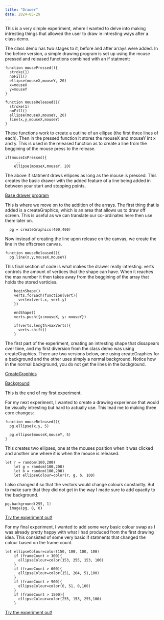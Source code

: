 ```yaml
---
title: "Drawer"
date: 2024-05-29
---
```

This is a very simple experiment, where I wanted to delve into making intresting things that allowed the user to draw in intresting ways after a class demo.

The class demo has two stages to it, before and after arrays were added. In the before version, a simple drawing program is set up using the mouse pressed and released functions combined with an if statment:
```
function mousePressed(){
  stroke(1)
  noFill()
  ellipse(mouseX,mouseY, 20)
  x=mouseX
  y=mouseY
}

function mouseReleased(){
  stroke(1)
  noFill()
  ellipse(mouseX,mouseY, 20)
  line(x,y,mouseX,mouseY)
}
```
These functions work to create a outline of an ellipse (the first three lines of each). Then in the pressed function it stores the mouseX and mouseY int x and y. This is used in the released function as to create a line from the beggining of the mouse press to the release.

```
if(mouseIsPressed){
    ...
    ellipse(mouseX,mouseY, 20)
```
The above if statment draws ellipses as long as the mouse is pressed. This creates the basic drawer with the added feature of a line being added in between your start and stopping points.


[Base drawer program](/My-coding-portfolio/_creativeCode/Drawer/index.html)

This is where we move on to the addition of the arrays.
The first thing that is added is a createGraphics, which is an area that allows us to draw off screen. This is useful as we can translate our co-ordinates here then use them later on.
```
  pg = createGraphics(400,400)
```

Now instead of creating the line upon release on the canvas, we create the line in the offscreen canvas.
```
function mouseReleased(){
  pg.line(x,y,mouseX,mouseY)
```

This final section of code is what makes the drawer really intresting. verts controls the amount of vertices that the shape can have. When it reaches the max number it then takes away from the beggining of the array that holds the stored verticies. 
```
    beginShape()
    verts.forEach(function(vert){
      vertex(vert.x, vert.y)
    })
    
    endShape()
    verts.push({x:mouseX, y: mouseY})
    
    if(verts.length>maxVerts){
      verts.shift()
    }
```

The first part of the experiment, creating an intresting shape that dissapears over time, and my first diversion from the class demo was using createGraphics. There are two versions below, one using createGraphics for a background and the other uses simply a normal background. Notice how in the normal background, you do not get the lines in the background. 

[CreateGraphics](/My-coding-portfolio/_creativeCode/Drawer/createGraphics/index.html)

[Background](/My-coding-portfolio/_creativeCode/Drawer/background/index.html)

This is the end of my first experiment.


For my next experiment, I wanted to create a drawing experience that would be visually intresting but hard to actually use. This lead me to making three core changes:
```
function mouseReleased(){
  pg.ellipse(x,y, 5)
  
  pg.ellipse(mouseX,mouseY, 5)
}
```
This creates two ellipses, one at the mouses position when it was clicked and another one where it is when the mouse is released.

```
let r = random(100,200)
    let g = random(100,200)
    let b = random(100,200)
    let ellipseColour=color(r, g, b, 100)
```
I also changed it so that the vectors would change colours constantly. But to make sure that they did not get in the way I made sure to add opacity to the background.
```
pg.background(255, 1)
  image(pg, 0, 0)
```
[Try the experiment out!](/My-coding-portfolio/_creativeCode/Drawer/Annoying_Experiment/index.html)


For my final experiment, I wanted to add some very basic colour swap as I was already pretty happy with what I had produced from the first drawing idea. This consisted of some very basic if statments that changed the colour based on the frame count.
```
let ellipseColour=color(150, 100, 100, 100)
    if (frameCount > 300){
      ellipseColour=color(153, 255, 153, 100)
    }
    if (frameCount > 600){
      ellipseColour=color(151, 204, 51,100)
    }
    if (frameCount > 900){
      ellipseColour=color(0, 51, 0,100)
    }
    if (frameCount > 1500){
      ellipseColour=color(255, 153, 255,100)
    }
```


[Try the experiment out!](/My-coding-portfolio/_creativeCode/Drawer/colour-change/index.html)


